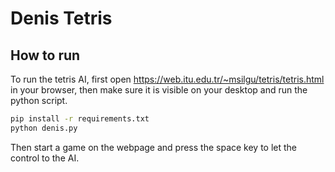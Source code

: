 # Denis Tetris

## How to run

To run the tetris AI, first open <https://web.itu.edu.tr/~msilgu/tetris/tetris.html> in your browser, then make sure it is visible on your desktop and run the python script.

```sh
pip install -r requirements.txt
python denis.py
```

Then start a game on the webpage and press the space key to let the control to the AI.
